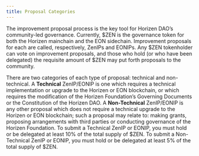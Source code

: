 ```yaml
---
title: Proposal Categories
---
```


The improvement proposal process is the key tool for Horizen DAO’s community-led governance. Currently, $ZEN is the governance token for both the Horizen mainchain and the EON sidechain. Improvement proposals for each are called, respectively, ZenIPs and EONIPs. Any $ZEN tokenholder can vote on improvement proposals, and those who hold (or who have been delegated) the requisite amount of $ZEN may put forth proposals to the community.

There are two categories of each type of proposal: technical and non-technical. A **Technical** ZenIP/EONIP is one which requires a technical implementation or upgrade to the Horizen or EON blockchain, or which requires the modification of the Horizen Foundation’s Governing Documents or the Constitution of the Horizen DAO. A **Non-Technical** ZenIP/EONIP is any other proposal which does not require a technical upgrade to the Horizen or EON blockchain; such a proposal may relate to: making grants, proposing arrangements with third parties or conducting governance of the Horizen Foundation.
To submit a Technical ZenIP or EONIP, you must hold or be delegated at least 10% of the total supply of $ZEN. To submit a Non-Technical ZenIP or EONIP, you must hold or be delegated at least 5% of the total supply of $ZEN. 

